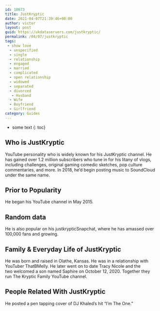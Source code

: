 ```yaml
---
id: 18673
title: JustKryptic
date: 2021-04-07T21:39:46+00:00
author: victor
layout: post
guid: https://ukdataservers.com/justkryptic/
permalink: /04/07/justkryptic
tags:
 - show love
  - unspecified
  - single
  - relationship
  - engaged
  - married
  - complicated
  - open relationship
  - widowed
  - separated
  - divorced
   - Husband
  - Wife
  - Boyfriend
  - Girlfriend
category: Guides
---
```


* some text
{: toc}


## Who is JustKryptic



YouTube personality who is widely known for his JustKryptic channel. He has gained over 1.2 million subscribers who tune in for his litany of vlogs, including challenges, original gaming comedic sketches, pop culture commentaries, and more. In 2018, he&#8217;d begin posting music to SoundCloud under the same name. 

                
                
                
## Prior to Popularity



He began his YouTube channel in May 2015. 

                
                
                
## Random data



He is also popular on his justkrypticSnapchat, where he has amassed over 100,000 fans and growing. 

                
                
                
## Family & Everyday Life of JustKryptic



He was born and raised in Olathe, Kansas. He was in a relationship with YouTuber ThatBMelly. He later went on to date Tracy Nicole and the two welcomed a son named Saphire on October 12, 2020. Together they run The Kryptic Family YouTube channel.

                
                
                
## People Related With JustKryptic



He posted a pen tapping cover of DJ Khaled&#8217;s hit &#8220;I&#8217;m The One.&#8221; 

                
              
            
          
          
          